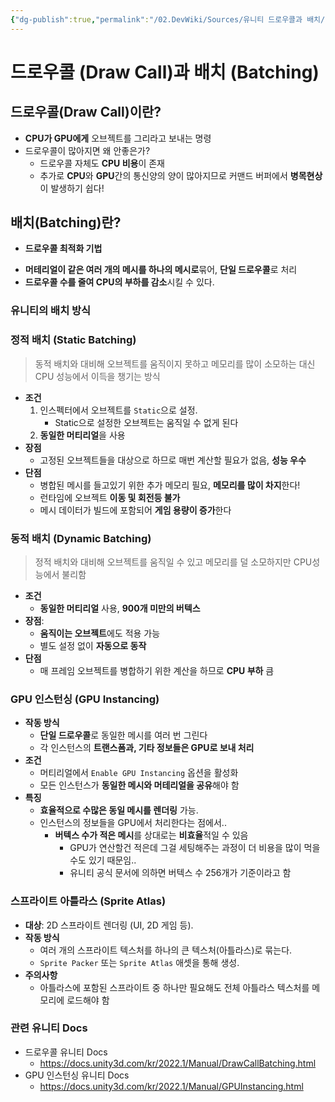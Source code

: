 ```yaml
---
{"dg-publish":true,"permalink":"/02.DevWiki/Sources/유니티 드로우콜과 배치/"}
---
```


# 드로우콜 (Draw Call)과 배치 (Batching)

## 드로우콜(Draw Call)이란?
- **CPU가 GPU에게** 오브젝트를 그리라고 보내는 명령
- 드로우콜이 많아지면 왜 안좋은가?
	- 드로우콜 자체도 **CPU 비용**이 존재
	- 추가로 **CPU**와 **GPU**간의 통신양의 양이 많아지므로 커맨드 버퍼에서 **병목현상**이 발생하기 쉽다!

## 배치(Batching)란?
* **드로우콜 최적화 기법**
- **머테리얼이 같은 여러 개의 메시를 하나의 메시로**묶어, **단일 드로우콜**로 처리
- **드로우콜 수를 줄여 CPU의 부하를 감소**시킬 수 있다.
### 유니티의 배치 방식
### 정적 배치 (Static Batching)

> 동적 배치와 대비해 오브젝트를 움직이지 못하고 메모리를 많이 소모하는 대신 CPU 성능에서 이득을 챙기는 방식

- **조건**
    1. 인스펙터에서 오브젝트를 `Static`으로 설정.
	    * Static으로 설정한 오브젝트는 움직일 수 없게 된다
    2. **동일한 머티리얼**을 사용
- **장점**
    - 고정된 오브젝트들을 대상으로 하므로 매번 계산할 필요가 없음, **성능 우수**
- **단점**
    - 병합된 메시를 들고있기 위한 추가 메모리 필요, **메모리를 많이 차지**한다!
    - 런타임에 오브젝트 **이동 및 회전등 불가**
    - 메시 데이터가 빌드에 포함되어 **게임 용량이 증가**한다

### 동적 배치 (Dynamic Batching)

> 정적 배치와 대비해 오브젝트를 움직일 수 있고 메모리를 덜 소모하지만 CPU성능에서 불리함

- **조건**
	- **동일한 머티리얼** 사용, **900개 미만의 버텍스**
- **장점**:
    - **움직이는 오브젝트**에도 적용 가능
    - 별도 설정 없이 **자동으로 동작**
- **단점**
	- 매 프레임 오브젝트를 병합하기 위한 계산을 하므로 **CPU 부하** 큼

### GPU 인스턴싱 (GPU Instancing)
- **작동 방식**
	- **단일 드로우콜**로 동일한 메시를 여러 번 그린다
	- 각 인스턴스의 **트랜스폼과, 기타 정보들은 GPU로 보내 처리**
- **조건**
    - 머티리얼에서 `Enable GPU Instancing` 옵션을 활성화
    - 모든 인스턴스가 **동일한 메시와 머테리얼을 공유**해야 함
- **특징**
    - **효율적으로 수많은 동일 메시를 렌더링** 가능.
    - 인스턴스의 정보들을 GPU에서 처리한다는 점에서..
	    - **버텍스 수가 적은 메시**를 상대로는 **비효율**적일 수 있음
			- GPU가 연산할건 적은데 그걸 세팅해주는 과정이 더 비용을 많이 먹을수도 있기 때문임..
			- 유니티 공식 문서에 의하면 버텍스 수 256개가 기준이라고 함

### 스프라이트 아틀라스 (Sprite Atlas)

- **대상**: 2D 스프라이트 렌더링 (UI, 2D 게임 등).
- **작동 방식**
    - 여러 개의 스프라이트 텍스처를 하나의 큰 텍스처(아틀라스)로 묶는다.
    - `Sprite Packer` 또는 `Sprite Atlas` 애셋을 통해 생성.
- **주의사항**
    - 아틀라스에 포함된 스프라이트 중 하나만 필요해도 전체 아틀라스 텍스처를 메모리에 로드해야 함

### 관련 유니티 Docs
* 드로우콜 유니티 Docs
	* https://docs.unity3d.com/kr/2022.1/Manual/DrawCallBatching.html
* GPU 인스턴싱 유니티 Docs
	* https://docs.unity3d.com/kr/2022.1/Manual/GPUInstancing.html
